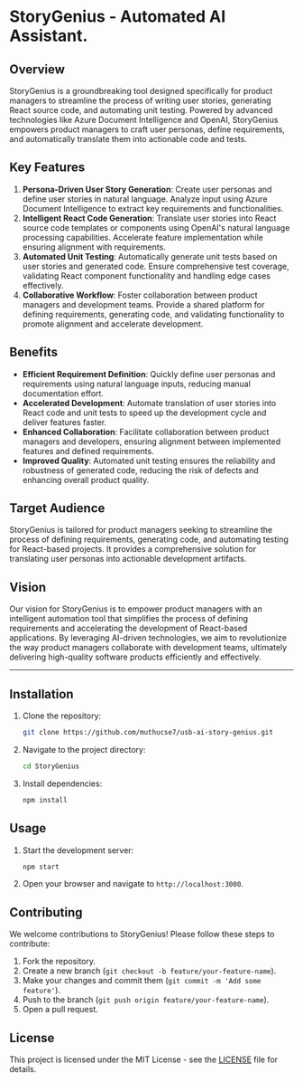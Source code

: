 # StoryGenius - Automated AI Assistant.

## Overview

StoryGenius is a groundbreaking tool designed specifically for product managers to streamline the process of writing user stories, generating React source code, and automating unit testing. Powered by advanced technologies like Azure Document Intelligence and OpenAI, StoryGenius empowers product managers to craft user personas, define requirements, and automatically translate them into actionable code and tests.

## Key Features

1. **Persona-Driven User Story Generation**: Create user personas and define user stories in natural language. Analyze input using Azure Document Intelligence to extract key requirements and functionalities.
2. **Intelligent React Code Generation**: Translate user stories into React source code templates or components using OpenAI's natural language processing capabilities. Accelerate feature implementation while ensuring alignment with requirements.
3. **Automated Unit Testing**: Automatically generate unit tests based on user stories and generated code. Ensure comprehensive test coverage, validating React component functionality and handling edge cases effectively.
4. **Collaborative Workflow**: Foster collaboration between product managers and development teams. Provide a shared platform for defining requirements, generating code, and validating functionality to promote alignment and accelerate development.

## Benefits

- **Efficient Requirement Definition**: Quickly define user personas and requirements using natural language inputs, reducing manual documentation effort.
- **Accelerated Development**: Automate translation of user stories into React code and unit tests to speed up the development cycle and deliver features faster.
- **Enhanced Collaboration**: Facilitate collaboration between product managers and developers, ensuring alignment between implemented features and defined requirements.
- **Improved Quality**: Automated unit testing ensures the reliability and robustness of generated code, reducing the risk of defects and enhancing overall product quality.

## Target Audience

StoryGenius is tailored for product managers seeking to streamline the process of defining requirements, generating code, and automating testing for React-based projects. It provides a comprehensive solution for translating user personas into actionable development artifacts.

## Vision

Our vision for StoryGenius is to empower product managers with an intelligent automation tool that simplifies the process of defining requirements and accelerating the development of React-based applications. By leveraging AI-driven technologies, we aim to revolutionize the way product managers collaborate with development teams, ultimately delivering high-quality software products efficiently and effectively.

---

## Installation

1. Clone the repository:
    ```bash
    git clone https://github.com/muthucse7/usb-ai-story-genius.git
    ```
2. Navigate to the project directory:
    ```bash
    cd StoryGenius
    ```
3. Install dependencies:
    ```bash
    npm install
    ```

## Usage

1. Start the development server:
    ```bash
    npm start
    ```
2. Open your browser and navigate to `http://localhost:3000`.

## Contributing

We welcome contributions to StoryGenius! Please follow these steps to contribute:

1. Fork the repository.
2. Create a new branch (`git checkout -b feature/your-feature-name`).
3. Make your changes and commit them (`git commit -m 'Add some feature'`).
4. Push to the branch (`git push origin feature/your-feature-name`).
5. Open a pull request.

## License

This project is licensed under the MIT License - see the [LICENSE](LICENSE) file for details.




